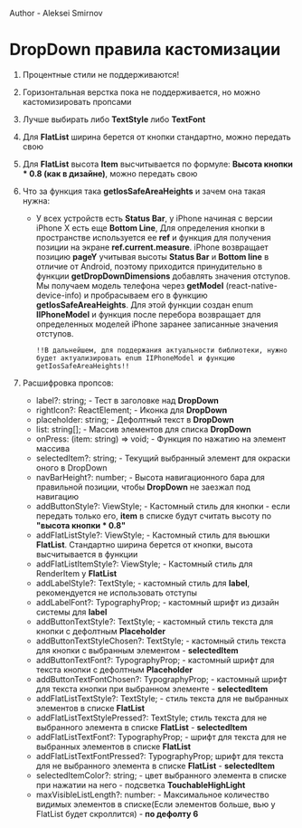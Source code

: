 Author - Aleksei Smirnov
# ****DropDown правила кастомизации****

1. Процентные стили не поддерживаются!
2. Горизонтальная верстка пока не поддерживается, но можно кастомизировать пропсами
3. Лучше выбирать либо **TextStyle** либо **TextFont**
4. Для **FlatList** ширина берется от кнопки стандартно, можно передать свою
5. Для **FlatList** высота **Item** высчитывается по формуле: **Высота кнопки * 0.8 (как в дизайне)**, можно передать свою
6. Что за функция така **getIosSafeAreaHeights** и зачем она такая нужна:
   * У всех устройств есть **Status Bar**, у iPhone начиная с версии iPhone X есть еще **Bottom Line**,
   Для определения кнопки в пространстве используется ее **ref** и функция для получения позиции на экране **ref.current.measure**.
   iPhone возвращает позицию **pageY** учитывая высоты **Status Bar** и **Bottom line** в отличие от Android, поэтому приходится принудительно в функции **getDropDownDimensions** 
   добавлять значения отступов. Мы получаем модель телефона через **getModel** (react-native-device-info) и пробрасываем его в функцию **getIosSafeAreaHeights**.
   Для этой функции создан enum **IIPhoneModel** и функция после перебора возвращает для определенных моделей iPhone заранее записанные значения отступов.

      `!!В дальнейшем, для поддержания актуальности библиотеки, нужно будет
      актуализировать enum IIPhoneModel и функцию getIosSafeAreaHeights!!`

7. Расшифровка пропсов: 
   * label?: string; - Тест в заголовке над **DropDown**
   * rightIcon?: ReactElement; - Иконка для **DropDown**
   * placeholder: string; - Дефолтный текст в **DropDown**
   * list: string[]; - Массив элементов для списка **DropDown**
   * onPress: (item: string) => void; - Функция по нажатию на элемент массива
   * selectedItem?: string; - Текущий выбранный элемент для окраски оного в DropDown
   * navBarHeight?: number; - Высота навигационного бара для правильной позиции, чтобы **DropDown** не заезжал под навигацию
   * addButtonStyle?: ViewStyle; - Кастомный стиль для кнопки - если передать только его, **item** в списке будут считать высоту по **"высота кнопки * 0.8"**
   * addFlatListStyle?: ViewStyle; - Кастомный стиль для вьюшки **FlatList**. Стандартно ширина берется от кнопки, высота высчитывается в функции
   * addFlatListItemStyle?: ViewStyle; - Кастомный стиль для RenderItem у **FlatList**
   * addLabelStyle?: TextStyle; - кастомный стиль для **label**, рекомендуется не использовать отступы
   * addLabelFont?: TypographyProp; - кастомный шрифт из дизайн системы для **label**
   * addButtonTextStyle?: TextStyle; - кастомный стиль текста для кнопки с дефолтным **Placeholder**
   * addButtonTextStyleChosen?: TextStyle; - кастомный стиль текста для кнопки с выбранным элементом - **selectedItem**
   * addButtonTextFont?: TypographyProp; - кастомный шрифт для текста кнопки с дефолтным **Placeholder**
   * addButtonTextFontChosen?: TypographyProp; - кастомный шрифт для текста кнопки при выбранном элементе - **selectedItem**
   * addFlatListTextStyle?: TextStyle; - стиль текста для не выбранных элементов в списке **FlatList** 
   * addFlatListTextStylePressed?: TextStyle; стиль текста для не выбранного элемента в списке **FlatList** - **selectedItem**
   * addFlatListTextFont?: TypographyProp; - шрифт для текста для не выбранных элементов в списке **FlatList**
   * addFlatListTextFontPressed?: TypographyProp; шрифт для текста для не выбранного элемента в списке **FlatList** - **selectedItem**
   * selectedItemColor?: string; - цвет выбранного элемента в списке при нажатии на него - подсветка **TouchableHighLight**
   * maxVisibleListLength?: number: - Максимальное количество видимых элементов в списке(Если элементов больше, вью у FlatList будет скроллится) - **по дефолту 6** 